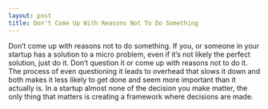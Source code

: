 ```yaml
---
layout: post
title: Don't Come Up With Reasons Not To Do Something
---
```


Don’t come up with reasons not to do something. If you, or someone in your startup has a solution to a micro problem, even if it’s not likely the perfect solution, just do it. Don’t question it or come up with reasons not to do it. The process of even questioning it leads to overhead that slows it down and both makes it less likely to get done and seem more important than it actually is. In a startup almost none of the decision you make matter, the only thing that matters is creating a framework where decisions are made.
